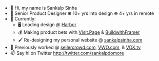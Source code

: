 - 👋 Hi, my name is Sankalp Sinha
- 🌱 Senior Product Designer  ❋  10+ yrs into design  ❋  4+ yrs in remote
- 🎨 Currently:
  - 🖥 Leading design @ [Harbor](goharbor.xyz)
  - 💰 Making product bets with [Visit.Page](visit.page) & [BuildwithFramer](https://buildwithframer.com)
  - 🖌 Re-designing my personal website @ [sankalpsinha.com](sankalpsinha.com)
- 💼 Previously worked @ [sellercrowd.com](sellercrowd.com), [VWO.com](VWO.com), & [VDX.tv](VDX.tv)
- 📫 Say hi on Twitter http://twitter.com/sankalpdomore

<!---
sankalpdomore/sankalpdomore is a ✨ special ✨ repository because its `README.md` (this file) appears on your GitHub profile.
You can click the Preview link to take a look at your changes.
--->
